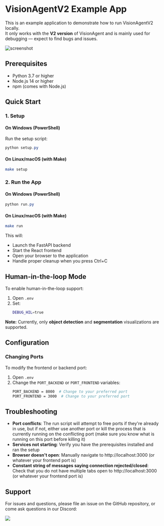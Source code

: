 # VisionAgentV2 Example App

This is an example application to demonstrate how to run VisionAgentV2 locally.  
It only works with the **V2 version** of VisionAgent and is mainly used for debugging — expect to find bugs and issues.

![screenshot](https://github.com/landing-ai/vision-agent/blob/main/assets/screenshot.png?raw=true)

## Prerequisites

- Python 3.7 or higher
- Node.js 14 or higher
- npm (comes with Node.js)

## Quick Start

### 1. Setup

#### On Windows (PowerShell)

Run the setup script:

```powershell
python setup.py
```

#### On Linux/macOS (with Make)

```bash
make setup
```

### 2. Run the App

#### On Windows (PowerShell)

```powershell
python run.py
```

#### On Linux/macOS (with Make)

```bash
make run
```

This will:
- Launch the FastAPI backend
- Start the React frontend
- Open your browser to the application
- Handle proper cleanup when you press Ctrl+C

## Human-in-the-loop Mode

To enable human-in-the-loop support:

1. Open `.env`
2. Set:
   ```bash
   DEBUG_HIL=true
   ```

**Note:** Currently, only **object detection** and **segmentation** visualizations are supported.

## Configuration

### Changing Ports

To modify the frontend or backend port:

1. Open `.env`
2. Change the `PORT_BACKEND` or `PORT_FRONTEND` variables:
   ```bash
   PORT_BACKEND = 8000  # Change to your preferred port
   PORT_FRONTEND = 3000  # Change to your preferred port
   ```

## Troubleshooting

- **Port conflicts**: The run script will attempt to free ports if they're already in use, but if not, either use another port or kill the process that is currently running on the conflicting port (make sure you know what is running on this port before killing it)
- **Services not starting**: Verify you have the prerequisites installed and ran the setup
- **Browser doesn't open**: Manually navigate to http://localhost:3000 (or whatever your frontend port is)
- **Constant string of messages saying connection rejected/closed**: Check that you do not have multiple tabs open to http://localhost:3000 (or whatever your frontend port is)

## Support

For issues and questions, please file an issue on the GitHub repository, or come ask questions in our Discord: 

[![](https://dcbadge.vercel.app/api/server/wPdN8RCYew?compact=true&style=flat)](https://discord.gg/wPdN8RCYew)
